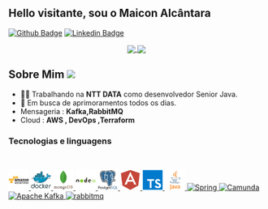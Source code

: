 ## Hello visitante, sou o Maicon Alcântara

[![Github Badge](https://img.shields.io/badge/-Github-000?style=flat-square&logo=Github&logoColor=white&link=https://github.com/maiconsa)](https://github.com/maiconsa)
[![Linkedin Badge](https://img.shields.io/badge/-LinkedIn-blue?style=flat-square&logo=Linkedin&logoColor=white&link=https://www.linkedin.com/in/viniciusmonteiroarjonas/)](https://www.linkedin.com/in/maiconsa/)


<p align="center">
  <a href="https://github.com/anuraghazra/github-readme-stats">
    <img
      align="center"
      src="https://github-readme-stats.vercel.app/api/top-langs/?username=maiconsa&layout=compact"
    />
  </a>
  <a href="https://github.com/anuraghazra/github-readme-stats">
    <img
      align="center"
      height="165"
      src="https://github-readme-stats.vercel.app/api?username=maiconsa&count_private=true&show_icons=true&custom_title=Github%20Status&hide=issues"
    />
  </a>
</p>

## Sobre Mim <img src="https://raw.githubusercontent.com/iampavangandhi/iampavangandhi/master/gifs/Hi.gif" width="30px"></h2>


- 👨‍💻 Trabalhando na **NTT DATA** como desenvolvedor Senior Java.
- 🌱 Em busca de aprimoramentos todos os dias.
- Mensageria : **Kafka,RabbitMQ**
- Cloud : **AWS , DevOps ,Terraform** 

### Tecnologias e linguagens

<br/>

<p align="left">
  <a href="https://aws.amazon.com" target="_blank">
    <img
      src="https://raw.githubusercontent.com/devicons/devicon/master/icons/amazonwebservices/amazonwebservices-original-wordmark.svg"
      alt="aws"
      width="40"
      height="40"
    />
  </a>
  <a href="https://www.docker.com/" target="_blank">
    <img
      src="https://raw.githubusercontent.com/devicons/devicon/master/icons/docker/docker-original-wordmark.svg"
      alt="docker"
      width="40"
      height="40"
    />
  </a>
  <a href="https://www.mongodb.com/" target="_blank">
    <img
      src="https://raw.githubusercontent.com/devicons/devicon/master/icons/mongodb/mongodb-original-wordmark.svg"
      alt="mongodb"
      width="40"
      height="40"
    />
  </a>
  <a href="https://nodejs.org" target="_blank">
    <img
      src="https://raw.githubusercontent.com/devicons/devicon/master/icons/nodejs/nodejs-original-wordmark.svg"
      alt="nodejs"
      width="40"
      height="40"
    />
  </a>
  <a href="https://www.postgresql.org" target="_blank">
    <img
      src="https://raw.githubusercontent.com/devicons/devicon/master/icons/postgresql/postgresql-original-wordmark.svg"
      alt="postgresql"
      width="40"
      height="40"
    />
  </a>
  <a href="https://angular.io/" target="_blank">
    <img
      src="https://raw.githubusercontent.com/devicons/devicon/master/icons/angularjs/angularjs-plain.svg"
      alt="angular"
      width="40"
      height="40"
    />
  </a>
  <a href="https://www.typescriptlang.org/" target="_blank">
    <img
      src="https://raw.githubusercontent.com/devicons/devicon/master/icons/typescript/typescript-original.svg"
      alt="typescript"
      width="40"
      height="40"
    />
  </a>
   <a href="https://www.java.com/pt-BR/" target="_blank">
    <img
      src="https://raw.githubusercontent.com/github/explore/80688e429a7d4ef2fca1e82350fe8e3517d3494d/topics/java/java.png"
      alt="java"
      width="40"
      height="40"
    />
  </a>
  
   <a href="https://spring.io/" target="_blank">
    <img
      src="https://spring.io/images/spring-logo-9146a4d3298760c2e7e49595184e1975.svg"
      alt="Spring"
      width="40"
      height="40"
    />
  </a>
  
   <a href="https://camunda.com/" target="_blank">
    <img
      src="https://avatars.githubusercontent.com/u/2443838?s=200&v=4"
      alt="Camunda"
      width="40"
      height="40"
    />
  </a>
    <a href="https://kafka.apache.org/" target="_blank">
    <img
      src="https://avatars.githubusercontent.com/u/47359?s=200&v=4"
      alt="Apache Kafka"
      width="40"
      height="40"
    />
  </a>
  <a href="https://www.rabbitmq.com/" target="_blank">
    <img
      src="https://www.rabbitmq.com/img/logo-rabbitmq.svg"
      alt="rabbitmq"
      width="40"
      height="40"
    />
  </a>
</p>
